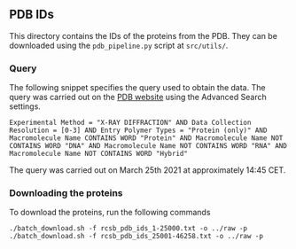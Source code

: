 ## PDB IDs

This directory contains the IDs of the proteins from the PDB. They can be downloaded using the `pdb_pipeline.py` script at `src/utils/`.

### Query

The following snippet specifies the query used to obtain the data.
The query was carried out on the [PDB website](https://www.rcsb.org/search) using the Advanced Search settings.

```
Experimental Method = "X-RAY DIFFRACTION" AND Data Collection Resolution = [0-3] AND Entry Polymer Types = "Protein (only)" AND Macromolecule Name CONTAINS WORD "Protein" AND Macromolecule Name NOT CONTAINS WORD "DNA" AND Macromolecule Name NOT CONTAINS WORD "RNA" AND Macromolecule Name NOT CONTAINS WORD "Hybrid"
```

The query was carried out on March 25th 2021 at approximately 14:45 CET.

### Downloading the proteins

To download the proteins, run the following commands

```
./batch_download.sh -f rcsb_pdb_ids_1-25000.txt -o ../raw -p
./batch_download.sh -f rcsb_pdb_ids_25001-46258.txt -o ../raw -p
```